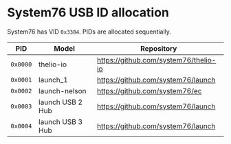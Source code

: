 # System76 USB ID allocation

System76 has VID `0x3384`. PIDs are allocated sequentially.

| PID      | Model            | Repository                            |
| -------- | ---------------- | ------------------------------------- |
| `0x0000` | thelio-io        | https://github.com/system76/thelio-io |
| `0x0001` | launch_1         | https://github.com/system76/launch    |
| `0x0002` | launch-nelson    | https://github.com/system76/ec        |
| `0x0003` | launch USB 2 Hub | https://github.com/system76/launch    |
| `0x0004` | launch USB 3 Hub | https://github.com/system76/launch    |
